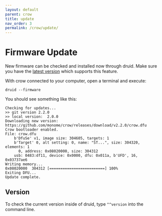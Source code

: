 ```yaml
---
layout: default
parent: crow
title: update
nav_order: 3
permalink: /crow/update/
---
```


# Firmware Update

New firmware can be checked and installed now through druid. Make sure you have the [latest version](https://monome.org/docs/crow/druid/#update) which supports this feature.

With crow connected to your computer, open a terminal and execute:

```
druid --firmware
```

You should see something like this:

```
Checking for updates...
>> git version 2.2.0
>> local version:  2.0.0
Downloading new version: https://github.com/monome/crow/releases/download/v2.2.0/crow.dfu
Crow bootloader enabled.
File: crow.dfu
    b'DfuSe' v1, image size: 304605, targets: 1
    b'Target' 0, alt setting: 0, name: "ST...", size: 304320, elements: 1
      0, address: 0x08020000, size: 304312
    usb: 0483:df11, device: 0x0000, dfu: 0x011a, b'UFD', 16, 0x03737ae6
Writing memory...
0x08020000  304312 [=========================] 100% 
Exiting DFU...
Update complete.
```

## Version

To check the current version inside of druid, type `^^version` into the command line.
